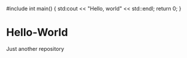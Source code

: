 #include <iostream>
 int main() 
  {
  std:cout << "Hello, world" << std::endl;
  return 0;
  }
# Hello-World
Just another repository
